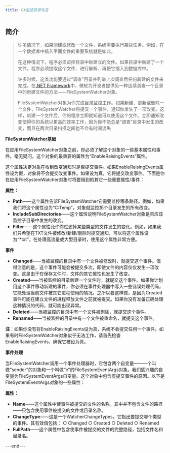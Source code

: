 ```yaml
---
title: C#监控目录改变
---
```

## 简介

> 许多情况下，如果创建或修改一个文件，系统需要执行某些任务。例如，在一个数据库中插入平面文件的重要系统就是如此。
>
> 在这种情况下，程序必须监控目录中新建立的文件。如果目录中新建了一个文件，程序必须提取这个文件、进行解析、再把它插入到数据库中。
>
> 许多时候，这类功能要通过“调查”目录并列举上次调查后任何新建的文件来完成。在[.NET Framework](http://www.builder.com.cn/dotnet.shtml)中，微软为开发者提供另一种连续调查一个目录中的新建文件的方法——FileSystemWatcher对象。
>
> FileSystemWatcher对象为你完成目录监控工作。如果新建、更新或删除一个文件，FileSystemWatcher将提交一个事件，通知你发生了一项改变。这样，新建一个文件后，你的程序立即就知道可以使用这个文件。立即通知改变使得你的系统以更高的效率工作，因为你不能总是“调查”目录中发生的改变，而且在两次目录扫描之间也不会有时间流失

**FileSystemWatcher基础**

在应用FileSystemWatcher对象之前，你必须了解这个对象的一些基本属性和事件。毫无疑问，这个对象的最重要的属性为“EnableRaisingEvents”属性。

这个属性决定对象在收到改变通知时是否提交事件。如果EnableRaisingEvents属性设为假，对象将不会提交改变事件。如果设为真，它将提交改变事件。下面是你在应用FileSystemWatcher对象时将要用到的其它一些重要属性/事件：

**属性：**

- **Path**——这个属性告诉FileSystemWatcher它需要监控哪条路径。例如，如果我们将这个属性设为“C:Temp”，对象就监控那个目录发生的所有改变。
- **IncludeSubDirectories**——这个属性说明FileSystemWatcher对象是否应该监控子目录中发生的改变。
- **Filter**——这个属性允许你过滤掉某些类型的文件发生的变化。例如，如果我们只希望在TXT文件被修改/新建/删除时提交通知，可以将这个属性设为“*txt”。在处理高流量或大型目录时，使用这个属性非常方便。

**事件**

- **Changed**——当被监控的目录中有一个文件被修改时，就提交这个事件。值得注意的是，这个事件可能会被提交多次，即使文件的内容仅仅发生一项改变。这是由于在保存文件时，文件的其它属性也发生了改变。
- **Created**——当被监控的目录新建一个文件时，就提交这个事件。如果你计划用这个事件移动新建的事件，你必须在事件处理器中写入一些错误处理代码，它能处理当前文件被其它进程使用的情况。之所以要这样做，是因为Created事件可能在建立文件的进程释放文件之前就被提交。如果你没有准备正确处理这种情况的代码，就可能出现异常。
- **Deleted**——当被监控的目录中有一个文件被删除，就提交这个事件。
- **Renamed**——当被监控的目录中有一个文件被重命名，就提交这个事件。

**注**：如果你没有将EnableRaisingEvents设为真，系统不会提交任何一个事件。如果有时FileSystemWatcher对象似乎无法工作，请首先检查EnableRaisingEvents，确保它被设为真。

**事件处理**

当FileSystemWatcher调用一个事件处理器时，它包含两个自变量——一个叫做“sender”的对象和一个叫做“e”的FileSystemEventArgs对象。我们感兴趣的自变量为FileSystemEventArgs自变量。这个对象中包含有提交事件的原因。以下是FileSystemEventArgs对象的一些属性：

**属性：**

- **Name**——这个属性中使事件被提交的文件的名称。其中并不包含文件的路径——只包含使用事件被提交的文件或目录名称。
- **ChangeType**——这是一个WatcherChangeTypes，它指出要提交哪个类型的事件。其有效值包括：
  ○ Changed
  ○ Created
  ○ Deleted
  ○ Renamed
- **FullPath**——这个属性中包含使事件被提交的文件的完整路径，包括文件名和目录名。

---end---
